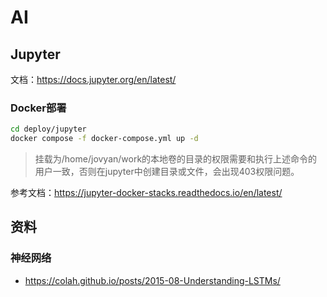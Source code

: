 # AI

## Jupyter

文档：<https://docs.jupyter.org/en/latest/>

### Docker部署

```bash
cd deploy/jupyter
docker compose -f docker-compose.yml up -d
```

> 挂载为/home/jovyan/work的本地卷的目录的权限需要和执行上述命令的用户一致，否则在jupyter中创建目录或文件，会出现403权限问题。

参考文档：<https://jupyter-docker-stacks.readthedocs.io/en/latest/>

## 资料

### 神经网络

- <https://colah.github.io/posts/2015-08-Understanding-LSTMs/>
